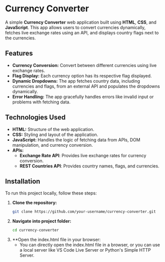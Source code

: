 # Currency Converter

A simple **Currency Converter** web application built using **HTML**, **CSS**, and **JavaScript**. This app allows users to convert currencies dynamically, fetches live exchange rates using an API, and displays country flags next to the currencies.

## Features

- **Currency Conversion:** Convert between different currencies using live exchange rates.
- **Flag Display:** Each currency option has its respective flag displayed.
- **Dynamic Dropdowns:** The app fetches country data, including currencies and flags, from an external API and populates the dropdowns dynamically.
- **Error Handling:** The app gracefully handles errors like invalid input or problems with fetching data.

## Technologies Used

- **HTML:** Structure of the web application.
- **CSS:** Styling and layout of the application.
- **JavaScript:** Handles the logic of fetching data from APIs, DOM manipulation, and currency conversion.
- **APIs:**
  - **Exchange Rate API**: Provides live exchange rates for currency conversion.
  - **REST Countries API**: Provides country names, flags, and currencies.

## Installation

To run this project locally, follow these steps:

1. **Clone the repository:**
   ```bash
   git clone https://github.com/your-username/currency-converter.git
   ```
2. **Navigate into project folder:**
   ```bash
   cd currency-converter
   ```
3. \*\*Open the index.html file in your browser:
   - You can directly open the index.html file in a browser, or you can use a local server like VS Code Live Server or Python's Simple HTTP Server.
